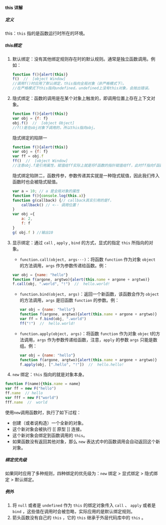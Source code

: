 #### this 详解

##### 定义

this：`this` 指的是函数运行时所在的环境。

##### this绑定

1. 默认绑定：没有其他绑定规则存在时的默认规则。通常是独立函数调用。例如：

   ```javascript
   function f(){alert(this)}
   f()  //  [object Window]
   //调用f()时应用了默认绑定，this指向全局对象（非严格模式下）。
   //在严格模式下this指向undefined，undefined上没有this对象，会抛出错误。
   ```

2. 隐式绑定：函数的调用是在某个对象上触发的，即调用位置上存在上下文对象。

   ```javascript
   function f(){alert(this)}
   var obj = {f: f}
   obj.f()  //  [object Object]
   //f()是在obj对象下调用的，所以this指向obj。
   ```

   隐式绑定的陷阱一

   ```javascript
   function f(){alert(this)}
   var obj = {f: f}
   var ff = obj.f
   ff()  //  [object Window]
   //注意obj.f是引用属性，赋值给ff实际上就是将f函数的指针赋值给ff，此时ff指向f函数本身，那么实际的调用关系是通过ff找到f函数进行调用，整个调用没有通过其他对象，此时f函数指向全局对象。
   ```

   隐式绑定陷阱二，函数传参，参数传递其实就是一种隐式赋值，因此我们传入函数时也会被隐式赋值。

   ```javascript
   var a = 10; // a 是全局对象的属性 
   function f(){console.log(this.a)} 
   function g(callback) {// callback其实引用的是f， 
       callback() // <-- 调用位置！
   } 
   var obj ={
       a: 2,
       f: f
   }
   g( obj.f ) //输出10
   ```

   

3. 显示绑定：通过 `call` , `apply` , `bind` 的方式，显式的指定 `this` 所指向的对象。

   -  `function.call(object, args···)`：将函数 `function` 作为对象 `object` 的方法调用，`args` 作为参数传递给函数。例：

     ```javascript
     var obj = {name: "hello"}
     function f(argone, argtwo){alert(this.name + argone + argtwo)}
     f.call(obj, ".world", "!")  //  hello.world!
     ```

   - `function.bind(object, args)`：返回一个新函数，该函数会作为 `object` 的方法调用，`args` 是旧函数 `function` 的参数。例：

     ```javascript
     var obj = {name: "hello"}
     function f(argone, argtwo){alert(this.name + argone + argtwo)}
     var ff = f.bind(obj, ".world")
     ff("!")  //  hello.world!
     ```

   - `function.apply(object, args)`：将函数 `function` 作为对象 `objec` t的方法调用，`args` 作为参数传递给函数，注意，`apply` 的参数 `args` 只能是数组。例：

     ```javascript
     var obj = {name: "hello"}
     function f(argone, argtwo){alert(this.name + argone + argtwo)}
     f.apply(obj, [".hello", "!"])  //  hello.hello!
     ```

4.  `new` 绑定：`this` 指向的就是对象本身。

   ```javascript
   function F(name){this.name = name}
   var ff = new F("hello")
   ff.name  // hello
   var fff = new F("world")
   fff.name  //  world
   ```
   
   使用`new`调用函数时，执行了如下过程：
   
   - 创建（或者说构造）一个全新的对象。 
   - 这个新对象会被执行 [[ 原型 ]] 连接。
   - 这个新对象会绑定到函数调用的 `this`。
   - 如果函数没有返回其他对象，那么 `new` 表达式中的函数调用会自动返回这个新对象。

##### 绑定优先级

如果同时应用了多种规则，四种绑定的优先级为：`new` 绑定 > 显式绑定 > 隐式绑定 > 默认绑定。

##### 例外

1. 将 `null` 或者是 `undefined` 作为 `this` 的绑定对象传入 `call` 、 `apply` 或者是 `bind` ，这些值在调用时会被忽略，实际应用的是默认绑定规则。
2. 箭头函数没有自己的 `this` ，它的 `this` 继承于外层代码库中的 `this` 。